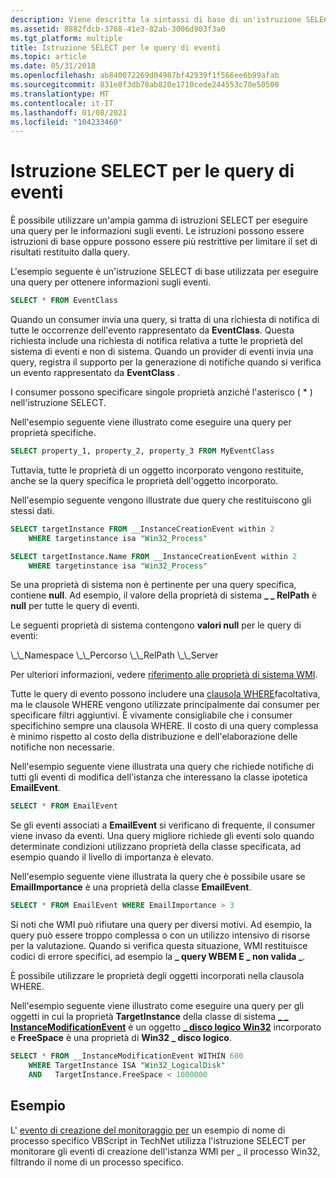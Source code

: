 ```yaml
---
description: Viene descritta la sintassi di base di un'istruzione SELECT per le query di eventi.
ms.assetid: 8882fdcb-3768-41e3-82ab-3006d903f3a0
ms.tgt_platform: multiple
title: Istruzione SELECT per le query di eventi
ms.topic: article
ms.date: 05/31/2018
ms.openlocfilehash: ab840072269d04987bf42939f1f566ee6b99afab
ms.sourcegitcommit: 831e8f3db78ab820e1710cede244553c70e50500
ms.translationtype: MT
ms.contentlocale: it-IT
ms.lasthandoff: 01/08/2021
ms.locfileid: "104233460"
---
```

# <a name="select-statement-for-event-queries"></a>Istruzione SELECT per le query di eventi

È possibile utilizzare un'ampia gamma di istruzioni SELECT per eseguire una query per le informazioni sugli eventi. Le istruzioni possono essere istruzioni di base oppure possono essere più restrittive per limitare il set di risultati restituito dalla query.

L'esempio seguente è un'istruzione SELECT di base utilizzata per eseguire una query per ottenere informazioni sugli eventi.


```sql
SELECT * FROM EventClass
```



Quando un consumer invia una query, si tratta di una richiesta di notifica di tutte le occorrenze dell'evento rappresentato da **EventClass**. Questa richiesta include una richiesta di notifica relativa a tutte le proprietà del sistema di eventi e non di sistema. Quando un provider di eventi invia una query, registra il supporto per la generazione di notifiche quando si verifica un evento rappresentato da **EventClass** .

I consumer possono specificare singole proprietà anziché l'asterisco ( \* ) nell'istruzione SELECT.

Nell'esempio seguente viene illustrato come eseguire una query per proprietà specifiche.


```sql
SELECT property_1, property_2, property_3 FROM MyEventClass
```



Tuttavia, tutte le proprietà di un oggetto incorporato vengono restituite, anche se la query specifica le proprietà dell'oggetto incorporato.

Nell'esempio seguente vengono illustrate due query che restituiscono gli stessi dati.


```sql
SELECT targetInstance FROM __InstanceCreationEvent within 2
    WHERE targetinstance isa "Win32_Process"
```




```sql
SELECT targetInstance.Name FROM __InstanceCreationEvent within 2
    WHERE targetinstance isa "Win32_Process"
```



Se una proprietà di sistema non è pertinente per una query specifica, contiene **null**. Ad esempio, il valore della proprietà di sistema **\_ \_ RelPath** è **null** per tutte le query di eventi.

Le seguenti proprietà di sistema contengono **valori null** per le query di eventi:

<dl> \_\_Namespace  
\_\_Percorso  
\_\_RelPath  
\_\_Server  
</dl>

Per ulteriori informazioni, vedere [riferimento alle proprietà di sistema WMI](wmi-system-properties.md).

Tutte le query di evento possono includere una [clausola WHERE](where-clause.md)facoltativa, ma le clausole WHERE vengono utilizzate principalmente dai consumer per specificare filtri aggiuntivi. È vivamente consigliabile che i consumer specifichino sempre una clausola WHERE. Il costo di una query complessa è minimo rispetto al costo della distribuzione e dell'elaborazione delle notifiche non necessarie.

Nell'esempio seguente viene illustrata una query che richiede notifiche di tutti gli eventi di modifica dell'istanza che interessano la classe ipotetica **EmailEvent**.


```sql
SELECT * FROM EmailEvent
```



Se gli eventi associati a **EmailEvent** si verificano di frequente, il consumer viene invaso da eventi. Una query migliore richiede gli eventi solo quando determinate condizioni utilizzano proprietà della classe specificata, ad esempio quando il livello di importanza è elevato.

Nell'esempio seguente viene illustrata la query che è possibile usare se **EmailImportance** è una proprietà della classe **EmailEvent**.


```sql
SELECT * FROM EmailEvent WHERE EmailImportance > 3
```



Si noti che WMI può rifiutare una query per diversi motivi. Ad esempio, la query può essere troppo complessa o con un utilizzo intensivo di risorse per la valutazione. Quando si verifica questa situazione, WMI restituisce codici di errore specifici, ad esempio la **\_ query WBEM E \_ non valida \_**.

È possibile utilizzare le proprietà degli oggetti incorporati nella clausola WHERE.

Nell'esempio seguente viene illustrato come eseguire una query per gli oggetti in cui la proprietà **TargetInstance** della classe di sistema [**\_ \_ InstanceModificationEvent**](--instancemodificationevent.md) è un oggetto [**\_ disco logico Win32**](/windows/desktop/CIMWin32Prov/win32-logicaldisk) incorporato e **FreeSpace** è una proprietà di **Win32 \_ disco logico**.


```sql
SELECT * FROM __InstanceModificationEvent WITHIN 600
    WHERE TargetInstance ISA "Win32_LogicalDisk" 
    AND   TargetInstance.FreeSpace < 1000000
```



## <a name="examples"></a>Esempio

L' [evento di creazione del monitoraggio per](https://Gallery.TechNet.Microsoft.Com/52716121-f386-49de-86cd-46ca54d1714f) un esempio di nome di processo specifico VBScript in TechNet utilizza l'istruzione SELECT per monitorare gli eventi di creazione dell'istanza WMI per \_ il processo Win32, filtrando il nome di un processo specifico.

 

 
